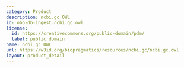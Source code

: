 ```yaml
---
category: Product
description: ncbi.gc OWL
id: obo-db-ingest.ncbi.gc.owl
license:
  id: https://creativecommons.org/public-domain/pdm/
  label: public domain
name: ncbi.gc OWL
url: https://w3id.org/biopragmatics/resources/ncbi.gc/ncbi.gc.owl
layout: product_detail
---
```

